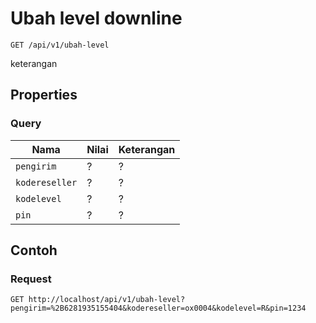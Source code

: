 # Ubah level downline
```http
GET /api/v1/ubah-level
```
keterangan
## Properties
### Query
Nama  | Nilai | Keterangan
--- | --- | ---
<code>pengirim</code> | ? | ?
<code>kodereseller</code> | ? | ?
<code>kodelevel</code> | ? | ?
<code>pin</code> | ? | ?

## Contoh

### Request
```http
GET http://localhost/api/v1/ubah-level?pengirim=%2B6281935155404&kodereseller=ox0004&kodelevel=R&pin=1234
```
